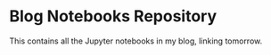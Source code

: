 # Blog Notebooks Repository

This contains all the Jupyter notebooks in my blog, linking tomorrow.

